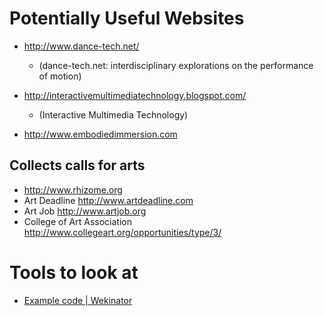 # Potentially Useful Websites

- http://www.dance-tech.net/
    - (dance-tech.net: interdisciplinary explorations on the performance of motion)

- http://interactivemultimediatechnology.blogspot.com/
    - (Interactive Multimedia Technology)

- http://www.embodiedimmersion.com


## Collects calls for arts

- http://www.rhizome.org
- Art Deadline http://www.artdeadline.com
- Art Job http://www.artjob.org
- College of Art Association http://www.collegeart.org/opportunities/type/3/



# Tools to look at

-   [Example code | Wekinator](http://www.wekinator.org/examples/)
